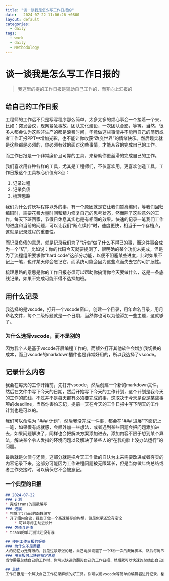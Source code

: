 ```yaml
---
title: "谈一谈我是怎么写工作日报的"
date:   2024-07-22 11:06:26 +0800
layout: default
categories:
  - daily
tags:
  - work
  - daily
  - Methodology
---
```


# 谈一谈我是怎么写工作日报的
> 我这里的提的工作日报是辅助自己工作的，而非向上汇报的

## 给自己的工作日报
工程师的工作远不只是写写程序那么简单，太多太多的烦心事会一个接着一个来，比如：突发会议，现网紧急事故，团队文化建设，一次团队合影，等等。当然，很多人都会认为这些非生产的都是浪费时间，毕竟做这些事情并不能再自己的简历或者工作汇报PPT中增加光彩，也不能让你收获“改变世界”的情绪快乐。然后现实就是这些都是必须的，你必须有效的面对这些事情，才能从容的完成自己的工作。

而工作日报是一个非常廉价且可靠的工具，来帮助你更丝滑的完成自己的工作。

我们喜欢用各种各样的工具，尤其是工程师们，不仅喜欢用，更喜欢创造工具。工作日报这个工具核心价值有3点：
1. 记录过程
2. 记录负债
3. 梳理思路

我们为什么讨厌写程序以外的事，有一个原因就是它让我们暂离编码，等我们回归编码时，需要花费大量时间和精力修复自己的思考状态，然而除了这些意外的工作，每天下班回家，节假日休息其实也是有相同的效果。快速的记录一笔我们工作的进度和当前的问题，可以让我们“断点续传”时，速度更快，相当于一个存档点，这就是记录过程的重要性。

而记录负债的意思，就是记录我们为了“折衷”做了什么不得已的事，而这件事会成为一个“坑”，比如说：你的代码今天就要提测了，很明确的某个功能未完成，但是为了流程组织要求你"hard code"这部分功能，以便不阻塞某些进度，此时如果不记上一笔，也许某天你会忘记它，而系统可能会因为这些点而失去它的可扩展性。

梳理思路的意思是你的工作日报必须可以帮助你搞清你今天要做什么，这是一条底线记录，如果不完成可能不得不选择加班。

## 用什么记录
我选择的是vscode，打开一个vscode窗口，创建一个目录，用年命名目录，用月命名文件，每个二级标题就是一个日期，当然你也可以为他添加一些主题，这就够了。
### 为什么选择vscode，而不是别的
因为我个人是基于vscode开展编程工作的，而额外打开其他软件会增加我切换的成本，而且vscode的markdown插件也是非常好用的，所以我选择了vscode。

## 记录什么内容
我会在每天的工作开始前，先打开vscode，然后创建一个新的markdown文件，然后在文件中写下今天的日期，然后开始写下今天的工作计划，这个计划是我今天的工作的底线，不过并不是每天都有必须要完成的事，这取决于今天是否是某些事项的deadline，当然你害怕忘记，提前一天在今天的工作日报中写下明天的工作计划也是可以的。

我们可以命名为 "### 计划"，然后我没完成一件事，都会在"### 进展"下面记上一笔，如果很有成就感，会额外加一些想法，或者遇到某些问题会把问题添加进去，如果问题解决了，同样也会把解决方案添加进去，添加内容不限于想到某个算法，解决某个令人发指的环境问题以及解决了某些人的“在我电脑上没办法运行”的问题。

最后就是欠债与还债，这部分就是把今天工作做的自认为未来需要改进或者夯实的内容记录下来，这部分可能因为工作进程问题被无限延长，但是当你做年终总结或者工作交接时，可以确保它不会被忘记。
### 一个典型的日报
```markdown
## 2024-07-22
### 计划
* 完成trans的函数编写
### 进展
* 完成了trans的函数编写
* 开了组内会议，提到了做一个高速缓存的构想，但是似乎还没有定论
    * 可以考虑主动去设计
### 欠债与还债
* trans的单元测试还没有写

## 使用工作日报的好处
### 为什么不是周报
人的记忆力是有限的，我见过最夸张的是，自己电脑设置了一个3秒一次的截屏脚本，然后每周五下午就开始一张一张的看截图回忆自己做了什么。大部分时候，我们都想不起自己哪天做了哪些事，这就是为什么我们需要工作日报，而不是周报。
### 用日报可以快速搞定总结
当你需要总结自己的工作时，你可以快速的翻阅自己的工作日报，然后就可以快速的总结出自己的工作，而不是花费大量的时间去回忆。我们随时都需要应对leader们让我们输出PPT或者文档的需求，这个时候拥有自己的日报可太舒服了。

## 总结
工作日报是一个解决自己工作记录麻烦的好工具，你可以用vscode等简单的编辑器进行记录，格式尽可能的简单，记得三个要点，完成这3个要点的记录即可，不要给自己添加额外的格式负担，降低记录门槛，让工作日报有效的服务自己。
